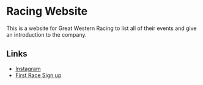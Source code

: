 # Racing Website

This is a website for Great Western Racing to list all of their events and give an introduction to the company.

## Links

- [Instagram](https://www.instagram.com/greatwesternracing)
- [First Race Sign up](https://runsignup.com/Race/ID/Rexburg/RexysChristmasBash)
